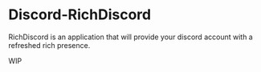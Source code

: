 # Discord-RichDiscord
RichDiscord is an application that will provide your discord account with a refreshed rich presence.

WIP
